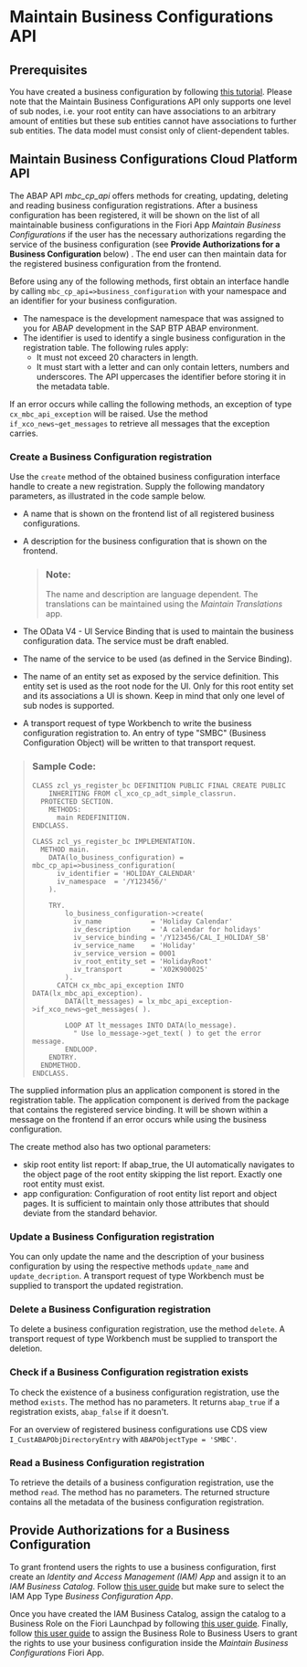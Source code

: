 <!-- loio508d406ac92043dba95f694144803c26 -->

# Maintain Business Configurations API



<a name="loio508d406ac92043dba95f694144803c26__section_ygr_l3x_clb"/>

## Prerequisites

You have created a business configuration by following [this tutorial](https://developers.sap.com/mission.abap-dev-factory-calendar.html). Please note that the Maintain Business Configurations API only supports one level of sub nodes, i.e. your root entity can have associations to an arbitrary amount of entities but these sub entities cannot have associations to further sub entities. The data model must consist only of client-dependent tables.



<a name="loio508d406ac92043dba95f694144803c26__section_qhs_hjx_clb"/>

## Maintain Business Configurations Cloud Platform API

The ABAP API *mbc\_cp\_api* offers methods for creating, updating, deleting and reading business configuration registrations. After a business configuration has been registered, it will be shown on the list of all maintainable business configurations in the Fiori App *Maintain Business Configurations* if the user has the necessary authorizations regarding the service of the business configuration \(see **Provide Authorizations for a Business Configuration** below\) . The end user can then maintain data for the registered business configuration from the frontend.

Before using any of the following methods, first obtain an interface handle by calling `mbc_cp_api=>business_configuration` with your namespace and an identifier for your business configuration.

-   The namespace is the development namespace that was assigned to you for ABAP development in the SAP BTP ABAP environment.
-   The identifier is used to identify a single business configuration in the registration table. The following rules apply:
    -   It must not exceed 20 characters in length.
    -   It must start with a letter and can only contain letters, numbers and underscores. The API uppercases the identifier before storing it in the metadata table.

If an error occurs while calling the following methods, an exception of type `cx_mbc_api_exception` will be raised. Use the method `if_xco_news~get_messages` to retrieve all messages that the exception carries.



### Create a Business Configuration registration

Use the `create` method of the obtained business configuration interface handle to create a new registration. Supply the following mandatory parameters, as illustrated in the code sample below.

-   A name that is shown on the frontend list of all registered business configurations.

-   A description for the business configuration that is shown on the frontend.

    > ### Note:  
    > The name and description are language dependent. The translations can be maintained using the *Maintain Translations* app.

-   The OData V4 - UI Service Binding that is used to maintain the business configuration data. The service must be draft enabled.

-   The name of the service to be used \(as defined in the Service Binding\).

-   The name of an entity set as exposed by the service definition. This entity set is used as the root node for the UI. Only for this root entity set and its associations a UI is shown. Keep in mind that only one level of sub nodes is supported.

-   A transport request of type Workbench to write the business configuration registration to. An entry of type "SMBC" \(Business Configuration Object\) will be written to that transport request.


> ### Sample Code:  
> ```lang-abap
> CLASS zcl_ys_register_bc DEFINITION PUBLIC FINAL CREATE PUBLIC
>     INHERITING FROM cl_xco_cp_adt_simple_classrun.
>   PROTECTED SECTION.
>     METHODS:
>       main REDEFINITION.
> ENDCLASS.
> 
> CLASS zcl_ys_register_bc IMPLEMENTATION.
>   METHOD main.
>     DATA(lo_business_configuration) = mbc_cp_api=>business_configuration(
>       iv_identifier = 'HOLIDAY_CALENDAR'
>       iv_namespace  = '/Y123456/'
>     ).
> 
>     TRY.
>         lo_business_configuration->create(
>           iv_name            = 'Holiday Calendar'
>           iv_description     = 'A calendar for holidays'
>           iv_service_binding = '/Y123456/CAL_I_HOLIDAY_SB'
>           iv_service_name    = 'Holiday'
>           iv_service_version = 0001
>           iv_root_entity_set = 'HolidayRoot'
>           iv_transport       = 'X02K900025'
>         ).
>       CATCH cx_mbc_api_exception INTO DATA(lx_mbc_api_exception).
>         DATA(lt_messages) = lx_mbc_api_exception->if_xco_news~get_messages( ).
> 
>         LOOP AT lt_messages INTO DATA(lo_message).
>           " Use lo_message->get_text( ) to get the error message.
>         ENDLOOP.
>     ENDTRY.
>   ENDMETHOD.
> ENDCLASS.
> 
> ```

The supplied information plus an application component is stored in the registration table. The application component is derived from the package that contains the registered service binding. It will be shown within a message on the frontend if an error occurs while using the business configuration.

The create method also has two optional parameters:

-   skip root entity list report: If abap\_true, the UI automatically navigates to the object page of the root entity skipping the list report. Exactly one root entity must exist.
-   app configuration: Configuration of root entity list report and object pages. It is sufficient to maintain only those attributes that should deviate from the standard behavior.



### Update a Business Configuration registration

You can only update the name and the description of your business configuration by using the respective methods `update_name` and `update_decription`. A transport request of type Workbench must be supplied to transport the updated registration.



### Delete a Business Configuration registration

To delete a business configuration registration, use the method `delete`. A transport request of type Workbench must be supplied to transport the deletion.



### Check if a Business Configuration registration exists

To check the existence of a business configuration registration, use the method `exists`. The method has no parameters. It returns `abap_true` if a registration exists, `abap_false` if it doesn't.

For an overview of registered business configurations use CDS view `I_CustABAPObjDirectoryEntry` with `ABAPObjectType = 'SMBC'`.



### Read a Business Configuration registration

To retrieve the details of a business configuration registration, use the method `read`. The method has no parameters. The returned structure contains all the metadata of the business configuration registration.



<a name="loio508d406ac92043dba95f694144803c26__section_pyj_gsx_clb"/>

## Provide Authorizations for a Business Configuration

To grant frontend users the rights to use a business configuration, first create an *Identity and Access Management \(IAM\) App* and assign it to an *IAM Business Catalog*. Follow [this user guide](https://help.sap.com/viewer/5371047f1273405bb46725a417f95433/Cloud/en-US/032faaf4f9184484ba9295c81756e831.html) but make sure to select the IAM App Type *Business Configuration App*.

Once you have created the IAM Business Catalog, assign the catalog to a Business Role on the Fiori Launchpad by following [this user guide](https://help.sap.com/viewer/65de2977205c403bbc107264b8eccf4b/Cloud/en-US/8980ad05330b4585ab96a8e09cef4688.html). Finally, follow [this user guide](https://help.sap.com/viewer/65de2977205c403bbc107264b8eccf4b/Cloud/en-US/e40e710321c74f28916affa9ae984bce.html) to assign the Business Role to Business Users to grant the rights to use your business configuration inside the *Maintain Business Configurations* Fiori App.

